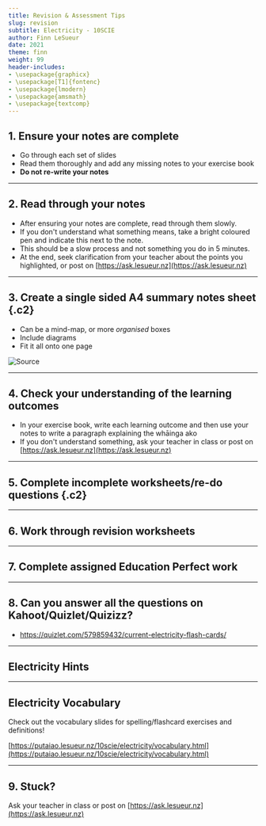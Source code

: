 ```yaml
---
title: Revision & Assessment Tips
slug: revision
subtitle: Electricity - 10SCIE
author: Finn LeSueur
date: 2021
theme: finn
weight: 99
header-includes:
- \usepackage{graphicx}
- \usepackage[T1]{fontenc}
- \usepackage{lmodern}
- \usepackage{amsmath}
- \usepackage{textcomp}
---
```

## 1. Ensure your notes are complete

- Go through each set of slides
- Read them thoroughly and add any missing notes to your exercise book
- __Do not re-write your notes__

---

## 2. Read through your notes

- After ensuring your notes are complete, read through them slowly.
- If you don't understand what something means, take a bright coloured pen and indicate this next to the note.
- This should be a slow process and not something you do in 5 minutes.
- At the end, seek clarification from your teacher about the points you highlighted, or post on [https://ask.lesueur.nz](https://ask.lesueur.nz)

---

## 3. Create a single sided A4 summary notes sheet {.c2}

- Can be a mind-map, or more _organised_ boxes
- Include diagrams
- Fit it all onto one page

![[Source](https://www.deviantart.com/jocarra/art/BIOL-200-Cheat-Sheet-1-13041387)](https://images-wixmp-ed30a86b8c4ca887773594c2.wixmp.com/f/28e91a28-4b16-4080-8220-378c64726ec1/d7risr-d482027f-b39e-400c-9484-16e869c92e82.jpg?token=eyJ0eXAiOiJKV1QiLCJhbGciOiJIUzI1NiJ9.eyJzdWIiOiJ1cm46YXBwOiIsImlzcyI6InVybjphcHA6Iiwib2JqIjpbW3sicGF0aCI6IlwvZlwvMjhlOTFhMjgtNGIxNi00MDgwLTgyMjAtMzc4YzY0NzI2ZWMxXC9kN3Jpc3ItZDQ4MjAyN2YtYjM5ZS00MDBjLTk0ODQtMTZlODY5YzkyZTgyLmpwZyJ9XV0sImF1ZCI6WyJ1cm46c2VydmljZTpmaWxlLmRvd25sb2FkIl19.7_qYzMCkhLndN67Z4NkGw8HNwgLlfPywxYczmINilNA)

---

## 4. Check your understanding of the learning outcomes

- In your exercise book, write each learning outcome and then use your notes to write a paragraph explaining the whāinga ako
- If you don't understand something, ask your teacher in class or post on [https://ask.lesueur.nz](https://ask.lesueur.nz)

---

## 5. Complete incomplete worksheets/re-do questions {.c2}

---

## 6. Work through revision worksheets

---

## 7. Complete assigned Education Perfect work

---

## 8. Can you answer all the questions on Kahoot/Quizlet/Quizizz?

- https://quizlet.com/579859432/current-electricity-flash-cards/

---

## Electricity Hints


---

## Electricity Vocabulary

Check out the vocabulary slides for spelling/flashcard exercises and definitions!

[https://putaiao.lesueur.nz/10scie/electricity/vocabulary.html](https://putaiao.lesueur.nz/10scie/electricity/vocabulary.html)

---

## 9. Stuck?

Ask your teacher in class or post on [https://ask.lesueur.nz](https://ask.lesueur.nz)
